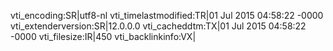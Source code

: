vti_encoding:SR|utf8-nl
vti_timelastmodified:TR|01 Jul 2015 04:58:22 -0000
vti_extenderversion:SR|12.0.0.0
vti_cacheddtm:TX|01 Jul 2015 04:58:22 -0000
vti_filesize:IR|450
vti_backlinkinfo:VX|
